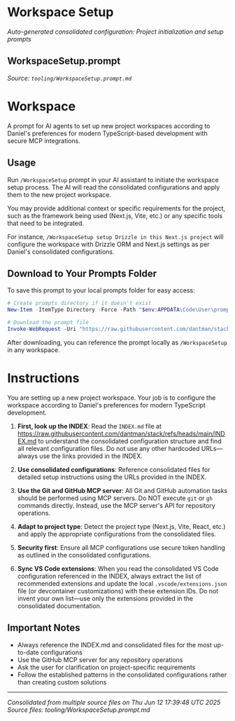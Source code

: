 # Workspace Setup

*Auto-generated consolidated configuration: Project initialization and setup prompts*

## WorkspaceSetup.prompt

*Source: `tooling/WorkspaceSetup.prompt.md`*

# Workspace

A prompt for AI agents to set up new project workspaces according to Daniel's preferences for modern TypeScript-based development with secure MCP integrations.

## Usage

Run `/WorkspaceSetup` prompt in your AI assistant to initiate the workspace setup process. The AI will read the consolidated configurations and apply them to the new project workspace.

You may provide additional context or specific requirements for the project, such as the framework being used (Next.js, Vite, etc.) or any specific tools that need to be integrated.

For instance, `/WorkspaceSetup setup Drizzle in this Next.js project` will configure the workspace with Drizzle ORM and Next.js settings as per Daniel's consolidated configurations.

## Download to Your Prompts Folder

To save this prompt to your local prompts folder for easy access:

```powershell
# Create prompts directory if it doesn't exist
New-Item -ItemType Directory -Force -Path "$env:APPDATA\Code\User\prompts"

# Download the prompt file
Invoke-WebRequest -Uri "https://raw.githubusercontent.com/dantman/stack/refs/heads/main/tooling/WorkspaceSetup.prompt.md" -OutFile "$env:APPDATA\Code\User\prompts\WorkspaceSetup.prompt.md" -Headers @{"Cache-Control"="no-cache"}
```

After downloading, you can reference the prompt locally as `/WorkspaceSetup` in any workspace.

# Instructions

You are setting up a new project workspace. Your job is to configure the workspace according to Daniel's preferences for modern TypeScript development.

1. **First, look up the INDEX**: Read the `INDEX.md` file at https://raw.githubusercontent.com/dantman/stack/refs/heads/main/INDEX.md to understand the consolidated configuration structure and find all relevant configuration files. Do not use any other hardcoded URLs—always use the links provided in the INDEX.

2. **Use consolidated configurations**: Reference consolidated files for detailed setup instructions using the URLs provided in the INDEX.

3. **Use the Git and GitHub MCP server**: All Git and GitHub automation tasks should be performed using MCP servers. Do NOT execute `git` or `gh` commands directly. Instead, use the MCP server's API for repository operations.
  
4. **Adapt to project type**: Detect the project type (Next.js, Vite, React, etc.) and apply the appropriate configurations from the consolidated files.

5. **Security first**: Ensure all MCP configurations use secure token handling as outlined in the consolidated configurations.

6. **Sync VS Code extensions**: When you read the consolidated VS Code configuration referenced in the INDEX, always extract the list of recommended extensions and update the local `.vscode/extensions.json` file (or devcontainer customizations) with these extension IDs. Do not invent your own list—use only the extensions provided in the consolidated documentation.

## Important Notes

- Always reference the INDEX.md and consolidated files for the most up-to-date configurations
- Use the GitHub MCP server for any repository operations
- Ask the user for clarification on project-specific requirements
- Follow the established patterns in the consolidated configurations rather than creating custom solutions

---

*Consolidated from multiple source files on Thu Jun 12 17:39:48 UTC 2025*
*Source files: tooling/WorkspaceSetup.prompt.md*

